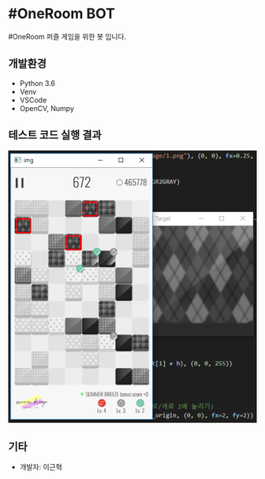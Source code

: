# #OneRoom BOT
#OneRoom 퍼즐 게임을 위한 봇 입니다.

## 개발환경
- Python 3.6
- Venv
- VSCode
- OpenCV, Numpy

## 테스트 코드 실행 결과
<div align="center">

  <img src="./test_result.png">

</div>

## 기타
- 개발자: 이근혁